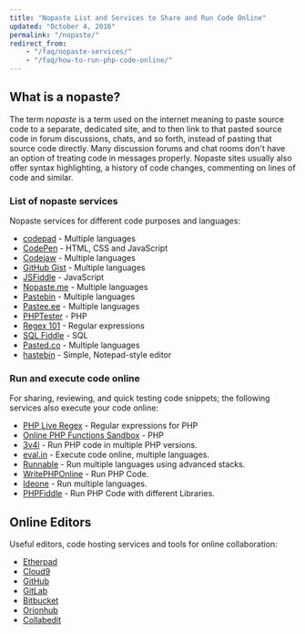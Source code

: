 ```yaml
---
title: "Nopaste List and Services to Share and Run Code Online"
updated: "October 4, 2016"
permalink: "/nopaste/"
redirect_from:
    - "/faq/nopaste-services/"
    - "/faq/how-to-run-php-code-online/"
---
```


## What is a nopaste?

The term *nopaste* is a term used on the internet meaning to paste source code
to a separate, dedicated site, and to then link to that pasted source code in
forum discussions, chats, and so forth, instead of pasting that source code
directly. Many discussion forums and chat rooms don't have an option of
treating code in messages properly. Nopaste sites usually also offer syntax
highlighting, a history of code changes, commenting on lines of code and
similar.

### List of nopaste services

Nopaste services for different code purposes and languages:

* [codepad](http://codepad.org/) - Multiple languages
* [CodePen](http://codepen.io/) - HTML, CSS and JavaScript
* [Codejaw](http://codejaw.com/) - Multiple languages
* [GitHub Gist](https://gist.github.com/) - Multiple languages
* [JSFiddle](https://jsfiddle.net/) - JavaScript
* [Nopaste.me](https://nopaste.me/) - Multiple languages
* [Pastebin](http://pastebin.com/) - Multiple languages
* [Pastee.ee](https://paste.ee/) - Multiple languages
* [PHPTester](http://phptester.net) - PHP
* [Regex 101](https://regex101.com/) - Regular expressions
* [SQL Fiddle](http://sqlfiddle.com/) - SQL
* [Pasted.co](http://pasted.co/) - Multiple languages
* [hastebin](http://hastebin.com/) - Simple, Notepad-style editor


### Run and execute code online

For sharing, reviewing, and quick testing code snippets; the following services
also execute your code online:

* [PHP Live Regex](http://www.phpliveregex.com/) - Regular expressions for PHP
* [Online PHP Functions Sandbox](http://sandbox.onlinephpfunctions.com/) - PHP
* [3v4l](https://3v4l.org/) - Run PHP code in multiple PHP versions.
* [eval.in](https://eval.in/) - Execute code online, multiple languages.
* [Runnable](https://code.runnable.com/) - Run multiple languages using advanced
  stacks.
* [WritePHPOnline](http://www.writephponline.com/WritePHPOnline) - Run PHP Code.
* [Ideone](https://ideone.com/) - Run multiple languages.
* [PHPFiddle](http://phpfiddle.org/) - Run PHP Code with different Libraries.

## Online Editors

Useful editors, code hosting services and tools for online collaboration:

* [Etherpad](http://etherpad.org/)
* [Cloud9](https://c9.io/)
* [GitHub](https://github.com)
* [GitLab](https://gitlab.com)
* [Bitbucket](https://bitbucket.org)
* [Orionhub](https://orionhub.org)
* [Collabedit](http://collabedit.com/)
